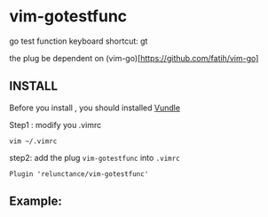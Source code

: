 # vim-gotestfunc
go test function keyboard shortcut: gt

the plug be dependent on (vim-go)[https://github.com/fatih/vim-go]

## INSTALL

Before you install , you should installed [Vundle](https://github.com/VundleVim/Vundle.vim)


Step1 : modify you .vimrc 

```
vim ~/.vimrc
```

step2: add the plug `vim-gotestfunc` into `.vimrc`

```vim
Plugin 'relunctance/vim-gotestfunc'
```

## Example:

